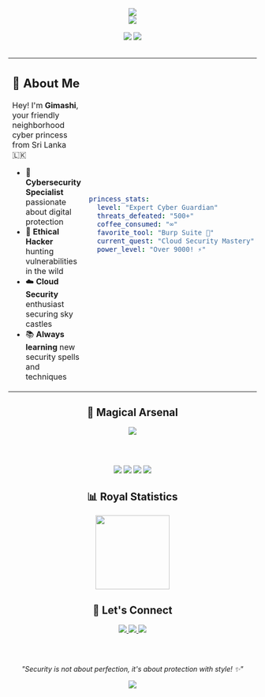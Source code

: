 <!-- Clean Princess Header -->
<div align="center">
  <img src="https://capsule-render.vercel.app/api?type=waving&color=gradient&customColorList=12&height=200&section=header&text=Gimashi%20Gimhara&fontSize=40&fontColor=fff&animation=fadeIn&fontAlignY=35&desc=👑%20Cyber%20Princess%20%7C%20Security%20Specialist%20🛡️&descAlignY=55" />
</div>

<!-- Animated Introduction -->
<div align="center">
  <img src="https://readme-typing-svg.demolab.com?font=Fira+Code&pause=1000&color=FF69B4&center=true&width=600&lines=Princess+by+day+%F0%9F%91%91+Hacker+by+night+%F0%9F%8C%99;Protecting+digital+kingdoms+%E2%9C%A8;Coffee+%E2%98%95+%7C+Code+%F0%9F%92%BB+%7C+Cybersecurity+%F0%9F%94%90" />
</div>

<br>

<!-- Stats -->
<div align="center">
  <img src="https://komarev.com/ghpvc/?username=YOUR_USERNAME&style=flat-square&color=ff69b4" />
  <img src="https://img.shields.io/github/followers/YOUR_USERNAME?style=flat-square&color=9932cc" />
</div>

<br>

<!-- About Section -->
<table>
<tr>
<td width="50%">

## 👸 About Me
Hey! I'm **Gimashi**, your friendly neighborhood cyber princess from Sri Lanka 🇱🇰

- 🔐 **Cybersecurity Specialist** passionate about digital protection
- 🎯 **Ethical Hacker** hunting vulnerabilities in the wild
- ☁️ **Cloud Security** enthusiast securing sky castles
- 📚 **Always learning** new security spells and techniques

</td>
<td width="50%">

```yaml
princess_stats:
  level: "Expert Cyber Guardian"
  threats_defeated: "500+"
  coffee_consumed: "∞"
  favorite_tool: "Burp Suite 💖"
  current_quest: "Cloud Security Mastery"
  power_level: "Over 9000! ⚡"
```

</td>
</tr>
</table>

<!-- Skills -->
<div align="center">

## 🔮 Magical Arsenal

<img src="https://skillicons.dev/icons?i=python,bash,linux,aws,azure,docker&theme=dark" />

<br><br>

<img src="https://img.shields.io/badge/🎯-Penetration%20Testing-ff69b4?style=for-the-badge" />
<img src="https://img.shields.io/badge/🛡️-Network%20Security-9932cc?style=for-the-badge" />
<img src="https://img.shields.io/badge/☁️-Cloud%20Security-ff1493?style=for-the-badge" />
<img src="https://img.shields.io/badge/🔍-Threat%20Hunting-8b008b?style=for-the-badge" />

</div>

<!-- GitHub Stats -->
<div align="center">

## 📊 Royal Statistics

<img height="150" src="https://github-readme-stats.vercel.app/api?username=YOUR_USERNAME&theme=synthwave&show_icons=true&hide_border=true" />


</div>

<!-- Connect -->
<div align="center">

## 💖 Let's Connect

<a href="https://linkedin.com/in/your-profile">
  <img src="https://img.shields.io/badge/LinkedIn-ff69b4?style=for-the-badge&logo=linkedin&logoColor=white" />
</a>
<a href="https://twitter.com/your-handle">
  <img src="https://img.shields.io/badge/Twitter-9932cc?style=for-the-badge&logo=twitter&logoColor=white" />
</a>
<a href="mailto:your.email@example.com">
  <img src="https://img.shields.io/badge/Email-ff1493?style=for-the-badge&logo=gmail&logoColor=white" />
</a>

<br><br>

*"Security is not about perfection, it's about protection with style! ✨"*

</div>

<!-- Footer -->
<div align="center">
  <img src="https://capsule-render.vercel.app/api?type=waving&color=gradient&customColorList=12&height=100&section=footer" />
</div>
